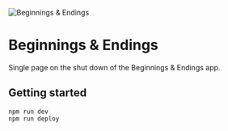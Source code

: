![Beginnings & Endings](https://user-images.githubusercontent.com/449385/218269766-ebb5a6f5-e78e-4125-bb84-ebee65152007.svg)

# Beginnings & Endings

Single page on the shut down of the Beginnings & Endings app.

## Getting started

```
npm run dev
npm run deploy
```
